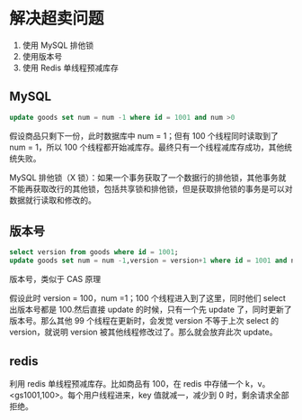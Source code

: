 # 解决超卖问题

1. 使用 MySQL 排他锁
2. 使用版本号
3. 使用 Redis 单线程预减库存

## MySQL

```sql
update goods set num = num -1 where id = 1001 and num >0  
```

假设商品只剩下一份，此时数据库中 num = 1；但有 100 个线程同时读取到了 num = 1，所以 100 个线程都开始减库存。最终只有一个线程减库存成功，其他统统失败。

MySQL 排他锁（X 锁）：如果一个事务获取了一个数据行的排他锁，其他事务就不能再获取改行的其他锁，包括共享锁和排他锁，但是获取排他锁的事务是可以对数据就行读取和修改的。

## 版本号

```sql
select version from goods where id = 1001;
update goods set num = num -1,version = version+1 where id = 1001 and num >0 and version = @version;
```

版本号，类似于 CAS 原理

假设此时 version = 100，num =1；100 个线程进入到了这里，同时他们 select 出版本号都是 100.然后直接 update 的时候，只有一个先 update 了，同时更新了版本号。那么其他 99 个线程在更新时，会发觉 version 不等于上次 select 的 version，就说明 version 被其他线程修改过了。那么就会放弃此次 update。

## redis

利用 redis 单线程预减库存。比如商品有 100，在 redis 中存储一个 k，v。<gs1001,100>。每个用户线程进来，key 值就减一，减少到 0 时，剩余请求全部拒绝。


